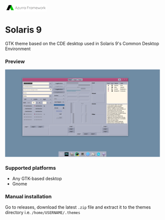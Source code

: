 [![built-with-azurra-framework](https://github.com/B00merang-Project/B00merang-Project.github.io/blob/master/resources/badges/azurra/badge_smaller.png)](https://github.com/B00merang-Project/Azurra_framework)

# Solaris 9
GTK theme based on the CDE desktop used in Solaris 9's Common Desktop Environment

### Preview
![solaris-9](https://github.com/B00merang-Project/gallery/raw/master/Solaris%209%20(3).png)

### Supported platforms
- Any GTK-based desktop
- Gnome

### Manual installation
Go to releases, download the latest `.zip` file and extract it to the themes directory i.e. `/home/USERNAME/.themes`
